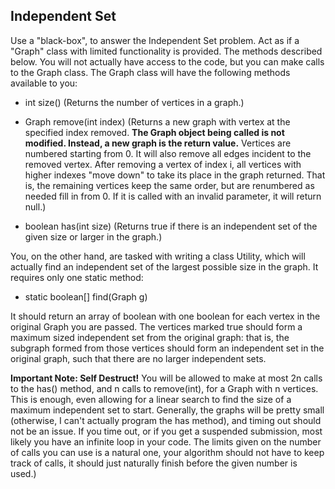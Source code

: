 ## Independent Set

Use a "black-box", to answer the Independent Set problem. Act as if a "Graph" class with limited functionality is provided. The methods described below. You will not actually have access to the code, but you can make calls to the Graph class. The Graph class will have the following methods available to you:

- int size() (Returns the number of vertices in a graph.)
 
- Graph remove(int index) (Returns a new graph with vertex at the specified index removed. **The Graph object being called is not modified. Instead, a new graph is the return value.** Vertices are numbered starting from 0. It will also remove all edges incident to the removed vertex. After removing a vertex of index i, all vertices with higher indexes "move down" to take its place in the graph returned.  That is, the remaining vertices keep the same order, but are renumbered as needed fill in from 0.  If it is called with an invalid parameter, it will return null.)

- boolean has(int size) (Returns true if there is an independent set of the given size or larger in the graph.)

You, on the other hand, are tasked with writing a class Utility, which will actually find an independent set of the largest possible size in the graph. It requires only one static method:

- static boolean[] find(Graph g)

It should return an array of boolean with one boolean for each vertex in the original Graph you are passed. The vertices marked true should form a maximum sized independent set from the original graph: that is, the subgraph formed from those vertices should form an independent set in the original graph, such that there are no larger independent sets.

**Important Note:  Self Destruct!** You will be allowed to make at most 2n calls to the has() method, and n calls to remove(int), for a Graph with n  vertices. This is enough, even allowing for a linear search to find the size of a maximum independent set to start.  Generally, the graphs will be pretty small (otherwise, I can't actually program the has method), and timing out should not be an issue. If you time out, or if you get a suspended submission, most likely you have an infinite   loop in your code. The limits given on the number of calls you can use is a natural one, your algorithm should not have to keep track of calls, it should just naturally finish before the given number is used.)